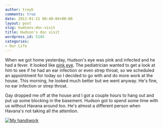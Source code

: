 ```yaml
---
author: troyh
comments: true
date: 2011-01-21 00:40:04+00:00
layout: post
slug: hudsons-doc-visit
title: Hudson's doc visit
wordpress_id: 5145
categories:
- Our Life
---
```


When we got home yesterday, Hudson's eye was pink and infected and he had a fever. It looked like [pink eye](https://health.google.com/health/ref/Conjunctivitis). The pediatrician wanted to get a look at him to see if he had an ear infection or even strep throat, so we scheduled an appointment for today so I decided to go with and do more work at the house. This morning, he looked much better but we went anyway. He's fine, no ear infection or strep throat.

Gay dropped me off at the house and I got a couple hours to hang out and put up some blocking in the basement. Hudson got to spend some time with us without Havana around too. He's almost a different person when Havana's not taking all the attention.

[![My handiwork](http://farm6.static.flickr.com/5006/5373568301_b94e08d3d4.jpg)](http://www.flickr.com/photos/troyh/5373568301/)
